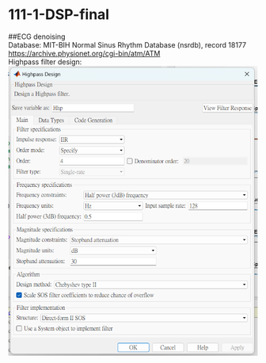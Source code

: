 # 111-1-DSP-final
##ECG denoising  
Database: MIT-BIH Normal Sinus Rhythm Database (nsrdb), record 18177  
https://archive.physionet.org/cgi-bin/atm/ATM  
Highpass filter design:  
![image](https://github.com/MuajiiTsai/111-1-DSP-final/blob/main/baseline_wandering_filter.png)

